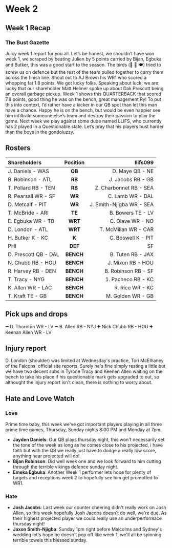 # Week 2

## Week 1 Recap

### The Bust Gazette

Juicy week 1 report for you all. Let’s be honest, we shouldn’t have won week 1, we scraped by beating Julien by 5 points carried by Bijan, Egbuka and Butker, this was a good start to the season. The birds (:horse: :poop: :plate_with_cutlery:) tried to screw us on defence but the rest of the team pulled together to carry them across the finish line. Shout out to AJ Brown his WR1 who scored a whopping fat 1.8 points. We got lucky folks.
Speaking about luck, we are lucky that our shareholder Matt Helmer spoke up about Dak Prescott being an overall garbage pickup. Week 1 shows this QUARTERBACK that scored 7.8 points, good thing he was on the bench, great management Ry! To put this into context, I’d rather have a kicker in our QB spot than let this man have a chance. Happy he is on the bench, but would be even happier see him infiltrate someone else’s team and destroy their passion to play the game.
Next week we play against some dude named LLIFS, who currently has 2 played in a Questionable state. Let’s pray that his players bust harder than the boys in the gondoluzzy.

## Rosters

| **Shareholders**     | **Position** |             **llifs099** |
| :------------------- | :----------: | -----------------------: |
| J. Daniels - WAS     |    **QB**    |          D. Maye QB - NE |
| B. Robinson - ATL    |    **RB**    |        J. Jacobs RB - GB |
| T. Pollard RB - TEN  |    **RB**    |   Z. Charbonnet RB - SEA |
| R. Pearsall WR - SF  |    **WR**    |         C. Lamb WR - DAL |
| D. Metcalf - PIT     |    **WR**    | J. Smith-Njigba WR - SEA |
| T. McBride - ARI     |    **TE**    |        B. Bowers TE - LV |
| E. Egbuka WR - TB    |   **WRT**    |         C. Olave WR - NO |
| D. London - ATL      |   **WRT**    |     T. McMillan WR - CAR |
| H. Butker K - KC     |    **K**     |       C. Boswell K - PIT |
| PHI                  |   **DEF**    |                       SF |
| D. Prescott QB - DAL |  **BENCH**   |        B. Tuten RB - JAX |
| N. Chubb RB - HOU    |  **BENCH**   |        J. Mixon RB - HOU |
| R. Harvey RB - DEN   |  **BENCH**   |      B. Robinson RB - SF |
| T. Tracy - NYG       |  **BENCH**   |       1. Pacheco RB - KC |
| K. Allen WR - LAC    |  **BENCH**   |          R. Rice WR - KC |
| T. Kraft TE - GB     |  **BENCH**   |        M. Golden WR - GB |

## Pick ups and drops

:heavy_minus_sign: D. Thornton WR - LV
:heavy_minus_sign: B. Allen RB - NYJ
:heavy_plus_sign: Nick Chubb RB - HOU
:heavy_plus_sign: Keenan Allen WR - LV

## Injury report

D. London (shoulder) was limited at Wednesday's practice, Tori McElhaney of the Falcons' official site reports. Surely he's fine simply resting a little but we have two decent subs in Tyrone Tracy and Keenen Allen waiting on the bench to take his place if his questionable mark gets upgraded to out, so althought the injury report isn't clean, there is nothing to worry about.

## Hate and Love Watch

### Love

Prime time baby, this week we've got important players playing in all three prime time games, Thursday, Sunday nights 8:00 PM and Monday at 7pm.

-   **Jayden Daniels**: Our QB plays thursday night, this won't necessarily set the tone of the week as long as he comes close to his projected, i have faith but with the QB we really just have to dodge a really low score, anything near projected will do!
-   **Bijan Robinson**: Did well week one and we look forward to him cutting through the terrible vikings defence sunday night.
-   **Emeka Egbuka**: Another Week 1 performer lets hope for plenty of targets and receptions week 2 to hopefully see him get promotted to WR1.

### Hate

-   **Josh Jacobs**: Last week our counter cheering didn't really work on Josh Allen, so this week hopefully Josh Jacobs doesn't do well, we're due. As their highest projected player we could really use an underperformace thursday night!
-   **Jaxon Smith-Njigba**: Sunday 1pm right before Malcolms and Sydney's wedding let's hope he doesn't pop off like week 1, we'll all be spinning terrible towels this blessed sunday.
